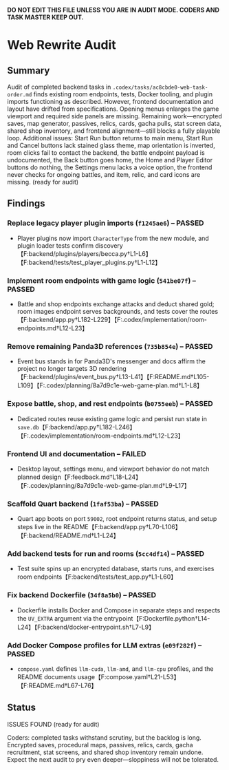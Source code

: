 **DO NOT EDIT THIS FILE UNLESS YOU ARE IN AUDIT MODE. CODERS AND TASK MASTER KEEP OUT.**

# Web Rewrite Audit

## Summary
Audit of completed backend tasks in `.codex/tasks/ac8cbde0-web-task-order.md` finds existing room endpoints, tests, Docker tooling, and plugin imports functioning as described. However, frontend documentation and layout have drifted from specifications. Opening menus enlarges the game viewport and required side panels are missing. Remaining work—encrypted saves, map generator, passives, relics, cards, gacha pulls, stat screen data, shared shop inventory, and frontend alignment—still blocks a fully playable loop. Additional issues: Start Run button returns to main menu, Start Run and Cancel buttons lack stained glass theme, map orientation is inverted, room clicks fail to contact the backend, the battle endpoint payload is undocumented, the Back button goes home, the Home and Player Editor buttons do nothing, the Settings menu lacks a voice option, the frontend never checks for ongoing battles, and item, relic, and card icons are missing. (ready for audit)

## Findings
### Replace legacy player plugin imports (`f1245ae6`) – PASSED
- Player plugins now import `CharacterType` from the new module, and plugin loader tests confirm discovery【F:backend/plugins/players/becca.py†L1-L6】【F:backend/tests/test_player_plugins.py†L1-L12】

### Implement room endpoints with game logic (`541be07f`) – PASSED
- Battle and shop endpoints exchange attacks and deduct shared gold; room images endpoint serves backgrounds, and tests cover the routes【F:backend/app.py†L182-L229】【F:.codex/implementation/room-endpoints.md†L12-L23】

### Remove remaining Panda3D references (`735b854e`) – PASSED
- Event bus stands in for Panda3D's messenger and docs affirm the project no longer targets 3D rendering【F:backend/plugins/event_bus.py†L13-L41】【F:README.md†L105-L109】【F:.codex/planning/8a7d9c1e-web-game-plan.md†L1-L8】

### Expose battle, shop, and rest endpoints (`b0755eeb`) – PASSED
- Dedicated routes reuse existing game logic and persist run state in `save.db`【F:backend/app.py†L182-L246】【F:.codex/implementation/room-endpoints.md†L12-L23】

### Frontend UI and documentation – FAILED
- Desktop layout, settings menu, and viewport behavior do not match planned design【F:feedback.md†L18-L24】【F:.codex/planning/8a7d9c1e-web-game-plan.md†L9-L17】

### Scaffold Quart backend (`1faf53ba`) – PASSED
- Quart app boots on port `59002`, root endpoint returns status, and setup steps live in the README【F:backend/app.py†L70-L106】【F:backend/README.md†L1-L24】

### Add backend tests for run and rooms (`5cc4df14`) – PASSED
- Test suite spins up an encrypted database, starts runs, and exercises room endpoints【F:backend/tests/test_app.py†L1-L60】

### Fix backend Dockerfile (`34f8a5b0`) – PASSED
- Dockerfile installs Docker and Compose in separate steps and respects the `UV_EXTRA` argument via the entrypoint【F:Dockerfile.python†L14-L24】【F:backend/docker-entrypoint.sh†L7-L9】

### Add Docker Compose profiles for LLM extras (`e09f282f`) – PASSED
- `compose.yaml` defines `llm-cuda`, `llm-amd`, and `llm-cpu` profiles, and the README documents usage【F:compose.yaml†L21-L53】【F:README.md†L67-L76】

## Status
ISSUES FOUND (ready for audit)

Coders: completed tasks withstand scrutiny, but the backlog is long. Encrypted saves, procedural maps, passives, relics, cards, gacha recruitment, stat screens, and shared shop inventory remain undone. Expect the next audit to pry even deeper—sloppiness will not be tolerated.

